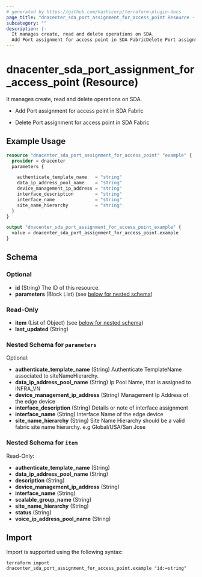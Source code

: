 ```yaml
---
# generated by https://github.com/hashicorp/terraform-plugin-docs
page_title: "dnacenter_sda_port_assignment_for_access_point Resource - terraform-provider-dnacenter"
subcategory: ""
description: |-
  It manages create, read and delete operations on SDA.
  Add Port assignment for access point in SDA FabricDelete Port assignment for access point in SDA Fabric
---
```


# dnacenter_sda_port_assignment_for_access_point (Resource)

It manages create, read and delete operations on SDA.

- Add Port assignment for access point in SDA Fabric

- Delete Port assignment for access point in SDA Fabric

## Example Usage

```terraform
resource "dnacenter_sda_port_assignment_for_access_point" "example" {
  provider = dnacenter
  parameters {

    authenticate_template_name   = "string"
    data_ip_address_pool_name    = "string"
    device_management_ip_address = "string"
    interface_description        = "string"
    interface_name               = "string"
    site_name_hierarchy          = "string"
  }
}

output "dnacenter_sda_port_assignment_for_access_point_example" {
  value = dnacenter_sda_port_assignment_for_access_point.example
}
```

<!-- schema generated by tfplugindocs -->
## Schema

### Optional

- **id** (String) The ID of this resource.
- **parameters** (Block List) (see [below for nested schema](#nestedblock--parameters))

### Read-Only

- **item** (List of Object) (see [below for nested schema](#nestedatt--item))
- **last_updated** (String)

<a id="nestedblock--parameters"></a>
### Nested Schema for `parameters`

Optional:

- **authenticate_template_name** (String) Authenticate TemplateName associated to siteNameHierarchy.
- **data_ip_address_pool_name** (String) Ip Pool Name, that is assigned to INFRA_VN
- **device_management_ip_address** (String) Management Ip Address of the edge device
- **interface_description** (String) Details or note of interface assignment
- **interface_name** (String) Interface Name of the edge device
- **site_name_hierarchy** (String) Site Name Hierarchy should be a valid fabric site name hierarchy. e.g Global/USA/San Jose


<a id="nestedatt--item"></a>
### Nested Schema for `item`

Read-Only:

- **authenticate_template_name** (String)
- **data_ip_address_pool_name** (String)
- **description** (String)
- **device_management_ip_address** (String)
- **interface_name** (String)
- **scalable_group_name** (String)
- **site_name_hierarchy** (String)
- **status** (String)
- **voice_ip_address_pool_name** (String)

## Import

Import is supported using the following syntax:

```shell
terraform import dnacenter_sda_port_assignment_for_access_point.example "id:=string"
```

